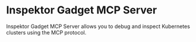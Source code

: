 # Inspektor Gadget MCP Server

Inspektor Gadget MCP Server allows you to debug and inspect Kubernetes clusters using the MCP protocol.